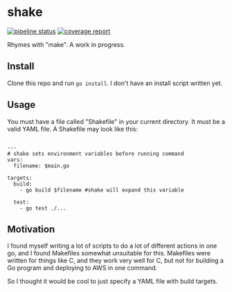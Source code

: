 # shake
[![pipeline status](https://gitlab.com/rfaulhaber/shake/badges/master/pipeline.svg)](https://gitlab.com/rfaulhaber/shake/commits/master)
[![coverage report](https://gitlab.com/rfaulhaber/shake/badges/master/coverage.svg)](https://gitlab.com/rfaulhaber/shake/commits/master)

Rhymes with "make". A work in progress.

## Install
Clone this repo and run `go install`. I don't have an install script written
yet.

## Usage
You must have a file called "Shakefile" in your current directory. It must be
a valid YAML file. A Shakefile may look like this:

```

---
# shake sets environment variables before running command
vars:
  filename: $main.go

targets:
  build:
    - go build $filename #shake will expand this variable

  test:
    - go test ./...
```


## Motivation
I found myself writing a lot of scripts to do a lot of different actions in
one go, and I found Makefiles somewhat unsuitable for this. Makefiles were
written for things like C, and they work very well for C, but not for building
a Go program and deploying to AWS in one command.

So I thought it would be cool to just specify a YAML file with build targets.
